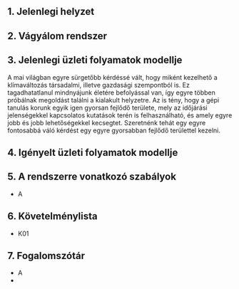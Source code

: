 ## 1. Jelenlegi helyzet


## 2. Vágyálom rendszer


## 3. Jelenlegi üzleti folyamatok modellje
A mai világban egyre sürgetőbb kérdéssé vált, hogy miként kezelhető a klímaváltozás társadalmi, illetve gazdasági szempontból is.
Ez tagadhatatlanul mindnyájunk életére befolyással van, így egyre többen próbálnak megoldást találni a kialakult helyzetre.
Az is tény, hogy a gépi tanulás korunk egyik igen gyorsan fejlődő területe, mely az időjárási jelenségekkel kapcsolatos kutatások
terén is felhasználható, és amely egyre jobb és jobb lehetőségekkel kecsegtet.
Szeretnénk tehát egy egyre fontosabbá váló kérdést egy egyre gyorsabban fejlődő területtel kezelni.

## 4. Igényelt üzleti folyamatok modellje


## 5. A rendszerre vonatkozó szabályok
- A 

## 6. Követelménylista
- K01 

## 7. Fogalomszótár

- A
- 
